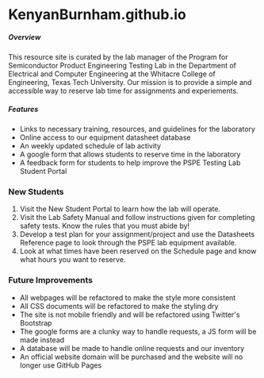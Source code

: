 # KenyanBurnham.github.io

##### Overview
This resource site is curated by the lab manager of the Program for Semiconductor Product Engineering Testing Lab in the Department of Electrical and Computer Engineering at the Whitacre College of Engineering, Texas Tech University.
Our mission is to provide a simple and accessible way to reserve lab time for assignments and experiements.

##### Features
- Links to necessary training, resources, and guidelines for the laboratory
- Online access to our equipment datasheet database
- An weekly updated schedule of lab activity
- A google form that allows students to reserve time in the laboratory
- A feedback form for students to help improve the PSPE Testing Lab Student Portal

### New Students

1. Visit the New Student Portal to learn how the lab will operate.
2. Visit the Lab Safety Manual and follow instructions given for completing safety tests. Know the rules that you must abide by!
3. Develop a test plan for your assignment/project and use the Datasheets Reference page to look through the PSPE lab equipment available.
4. Look at what times have been reserved on the Schedule page and know what hours you want to reserve.

### Future Improvements
- All webpages will be refactored to make the style more consistent
- All CSS documents will be refactored to make the styling dry
- The site is not mobile friendly and will be refactored using Twitter's Bootstrap
- The google forms are a clunky way to handle requests, a JS form will be made instead
- A database will be made to handle online requests and our inventory
- An official website domain will be purchased and the website will no longer use GitHub Pages
